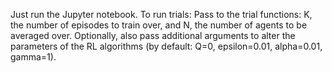 Just run the Jupyter notebook.
To run trials:
Pass to the trial functions: K, the number of episodes to train over, and N, the number of agents to be averaged over.
Optionally, also pass additional arguments to alter the parameters of the RL algorithms (by default: Q=0, epsilon=0.01, alpha=0.01, gamma=1).
